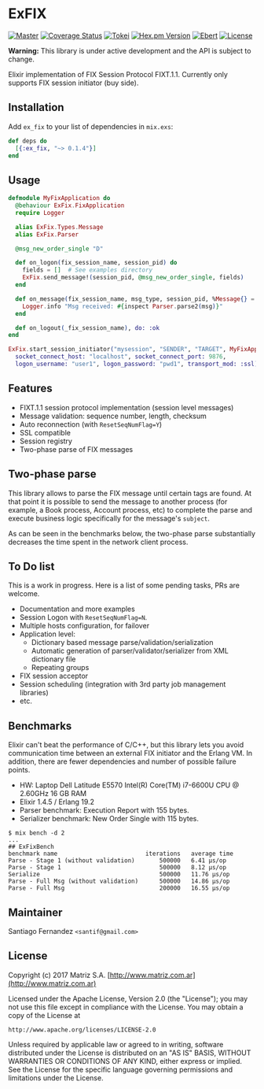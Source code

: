 # ExFIX

[![Master](https://travis-ci.org/santif/ex_fix.svg?branch=master)](https://travis-ci.org/santif/ex_fix)
[![Coverage Status](https://coveralls.io/repos/github/santif/ex_fix/badge.svg?branch=master)](https://coveralls.io/github/santif/ex_fix?branch=master)
[![Tokei](https://tokei.rs/b1/github/santif/ex_fix?category=code)](https://tokei.rs/b1/github/santif/ex_fix?category=code)
[![Hex.pm Version](http://img.shields.io/hexpm/v/ex_fix.svg?style=flat)](https://hex.pm/packages/ex_fix)
[![Ebert](https://ebertapp.io/github/santif/ex_fix.svg)](https://ebertapp.io/github/santif/ex_fix)
[![License](https://img.shields.io/badge/License-Apache%202.0-blue.svg)](https://opensource.org/licenses/Apache-2.0)

**Warning:** This library is under active development and the API is subject to change.

Elixir implementation of FIX Session Protocol FIXT.1.1.
Currently only supports FIX session initiator (buy side).

## Installation

Add `ex_fix` to your list of dependencies in `mix.exs`:

```elixir
def deps do
  [{:ex_fix, "~> 0.1.4"}]
end
```

## Usage

```elixir
defmodule MyFixApplication do
  @behaviour ExFix.FixApplication
  require Logger

  alias ExFix.Types.Message
  alias ExFix.Parser

  @msg_new_order_single "D"

  def on_logon(fix_session_name, session_pid) do
    fields = []  # See examples directory
    ExFix.send_message!(session_pid, @msg_new_order_single, fields)
  end

  def on_message(fix_session_name, msg_type, session_pid, %Message{} = msg) do
    Logger.info "Msg received: #{inspect Parser.parse2(msg)}"
  end

  def on_logout(_fix_session_name), do: :ok
end

ExFix.start_session_initiator("mysession", "SENDER", "TARGET", MyFixApplication,
  socket_connect_host: "localhost", socket_connect_port: 9876,
  logon_username: "user1", logon_password: "pwd1", transport_mod: :ssl)
```

## Features

- FIXT.1.1 session protocol implementation (session level messages)
- Message validation: sequence number, length, checksum
- Auto reconnection (with `ResetSeqNumFlag=Y`)
- SSL compatible
- Session registry
- Two-phase parse of FIX messages


## Two-phase parse

This library allows to parse the FIX message until certain tags are found. At that
point it is possible to send the message to another process (for example, a Book process,
Account process, etc) to complete the parse and execute business logic specifically for
the message's `subject`.

As can be seen in the benchmarks below, the two-phase parse substantially decreases
the time spent in the network client process.

## To Do list

This is a work in progress. Here is a list of some pending tasks, PRs are welcome.

- Documentation and more examples
- Session Logon with `ResetSeqNumFlag=N`.
- Multiple hosts configuration, for failover
- Application level:
  - Dictionary based message parse/validation/serialization
  - Automatic generation of parser/validator/serializer from XML dictionary file
  - Repeating groups
- FIX session acceptor
- Session scheduling (integration with 3rd party job management libraries)
- etc.

## Benchmarks

Elixir can't beat the performance of C/C++, but this library lets you avoid
communication time between an external FIX initiator and the Erlang VM.
In addition, there are fewer dependencies and number of possible failure points.

- HW: Laptop Dell Latitude E5570 Intel(R) Core(TM) i7-6600U CPU @ 2.60GHz 16 GB RAM
- Elixir 1.4.5 / Erlang 19.2
- Parser benchmark: Execution Report with 155 bytes.
- Serializer benchmark: New Order Single with 115 bytes.

```
$ mix bench -d 2
...
## ExFixBench
benchmark name                         iterations   average time
Parse - Stage 1 (without validation)       500000   6.41 µs/op
Parse - Stage 1                            500000   8.12 µs/op
Serialize                                  500000   11.76 µs/op
Parse - Full Msg (without validation)      500000   14.86 µs/op
Parse - Full Msg                           200000   16.55 µs/op
```

## Maintainer

Santiago Fernandez `<santif@gmail.com>`

## License

Copyright (c) 2017 Matriz S.A.
[http://www.matriz.com.ar](http://www.matriz.com.ar)

Licensed under the Apache License, Version 2.0 (the "License");
you may not use this file except in compliance with the License.
You may obtain a copy of the License at

    http://www.apache.org/licenses/LICENSE-2.0

Unless required by applicable law or agreed to in writing, software
distributed under the License is distributed on an "AS IS" BASIS,
WITHOUT WARRANTIES OR CONDITIONS OF ANY KIND, either express or implied.
See the License for the specific language governing permissions and
limitations under the License.
